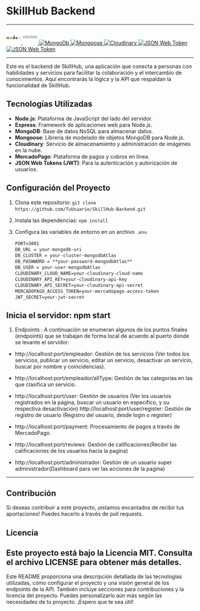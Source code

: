 # SkillHub Backend
-------------------
<p align="left"> 
   <a href="https://nodejs.org/en" target="_blank" rel="noreferrer"> 
   <img src="https://raw.githubusercontent.com/devicons/devicon/master/icons/nodejs/nodejs-original-wordmark.svg" 
   alt="NodeJS" width="40" height="40"/> </a> 
   
   <a href="https://expressjs.com/es/" target="_blank" rel="noreferrer"> 
   <img src="https://raw.githubusercontent.com/devicons/devicon/master/icons/express/express-original-wordmark.svg" 
   alt="Express" width="40" height="40"/> </a>
   
   <a href="https://www.mongodb.com/" target="_blank" rel="noreferrer"> 
   <img src="https://www.vectorlogo.zone/logos/mongodb/mongodb-icon.svg" 
   alt="MongoDb" width="40" height="40"/> </a>   

   <a href="https://mongoosejs.com/" target="_blank" rel="noreferrer"> 
   <img src="https://cdn.worldvectorlogo.com/logos/mongoose-1.svg" 
   alt="Mongoose" width="40" height="40"/> </a> 
   
   <a href="https://cloudinary.com/" target="_blank" rel="noreferrer"> 
   <img src="https://cdn.worldvectorlogo.com/logos/cloudinary-2.svg" 
   alt="Cloudinary" width="40" height="40"/> </a> 
   
   <a href="https://www.mercadopago.com/" target="_blank" rel="noreferrer"> 
   <img src="https://seeklogo.com/images/M/mercadopago-logo-FC9BA7420E-seeklogo.com.png" 
   alt="JSON Web Token" width="40" height="40"/> </a>  
   
   <a href="https://jwt.io/" target="_blank" rel="noreferrer"> 
   <img src="https://cdn.worldvectorlogo.com/logos/json.svg" 
   alt="JSON Web Token" width="40" height="40"/> </a>  
</p>

----------------------
Este es el backend de SkillHub, una aplicación que conecta a personas con habilidades y servicios para facilitar la colaboración y el intercambio de conocimientos. Aquí encontrarás la lógica y la API que respaldan la funcionalidad de SkillHub.

## Tecnologías Utilizadas

- **Node.js**: Plataforma de JavaScript del lado del servidor.
- **Express**: Framework de aplicaciones web para Node.js.
- **MongoDB**: Base de datos NoSQL para almacenar datos.
- **Mongoose**: Librería de modelado de objetos MongoDB para Node.js.
- **Cloudinary**: Servicio de almacenamiento y administración de imágenes en la nube.
- **MercadoPago**: Plataforma de pagos y cobros en línea.
- **JSON Web Tokens (JWT)**: Para la autenticación y autorización de usuarios.

## Configuración del Proyecto

1. Clona este repositorio: `git clone https://github.com/TuUsuario/SkillHub-Backend.git`
2. Instala las dependencias: `npm install`
3. Configura las variables de entorno en un archivo `.env`.

   ```env
   PORT=3001
   DB_URL = your-mongodb-uri
   DB_CLUSTER = your-cluster-mongodbAtlas
   DB_PASWWORD = **your-password-mongodbAtlas**
   DB_USER = your-user-mongodbAtlas
   CLOUDINARY_CLOUD_NAME=your-cloudinary-cloud-name
   CLOUDINARY_API_KEY=your-cloudinary-api-key
   CLOUDINARY_API_SECRET=your-cloudinary-api-secret
   MERCADOPAGO_ACCESS_TOKEN=your-mercadopago-access-token
   JWT_SECRET=your-jwt-secret
   
## Inicia el servidor: npm start
1. Endpoints : A continuación se enumeran algunos de los puntos finales (endpoints) que se trabajan de forma local de acuerdo al puerto donde se levante el servidor:

- http://localhost:port/empleador: Gestión de los servicios (Ver todos los servicios, publicar un servicio, editar un servicio, desactivar un servicio, 
buscar por nombre y coincidencias).
- http://localhost:port/empleador/allType: Gestión de las categorias en las que clasifica un servicio.

- http://localhost:port/user: Gestión de usuarios (Ver los usuarios registrados en la página, buscar un usuario en especifico, y su respectiva desactivación)
http://localhost:port/user/register: Gestión de registro de usuario (Registro del usuario, desde login o register)

- http://localhost:port/payment: Procesamiento de pagos a través de MercadoPago.

- http://localhost:port/reviews: Gestión de calificaciones(Recibir las calificaciones de los usuarios hacia la pagina)

- http://localhost:port/administrador: Gestión de un usuario super administrador(Dashboard para ver las acciones de la pagina)

------------
## Contribución
Si deseas contribuir a este proyecto, ¡estamos encantados de recibir tus aportaciones! Puedes hacerlo a través de pull requests.

## Licencia
Este proyecto está bajo la Licencia MIT. Consulta el archivo LICENSE para obtener más detalles.
-----------

Este README proporciona una descripción detallada de las tecnologías utilizadas, cómo configurar el proyecto y una visión general de los endpoints de la API. También incluye secciones para contribuciones y la licencia del proyecto. 
Puedes personalizarlo aún más según las necesidades de tu proyecto. ¡Espero que te sea útil!
